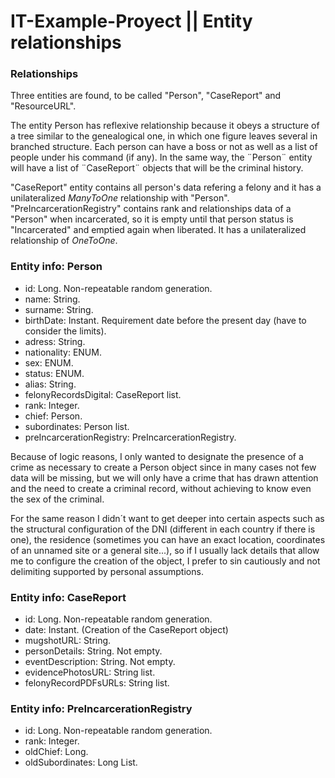 ﻿# IT-Example-Proyect || Entity relationships


### **Relationships**

Three entities are found, to be called "Person", "CaseReport" and "ResourceURL".

The entity Person has reflexive relationship because it obeys a structure
of a tree similar to the genealogical one, in which one figure leaves several in branched structure.
Each person can have a boss or not as well as a list of people under his command (if any).
In the same way, the ¨Person¨ entity will have a list of ¨CaseReport¨ objects that will be the criminal history.

 "CaseReport" entity contains all person's data refering a felony and it has a unilateralized _ManyToOne_ relationship with "Person".
 "PreIncarcerationRegistry" contains rank and relationships data of a "Person" when incarcerated, so it is empty until that person status is "Incarcerated" and emptied again when liberated. It has a unilateralized relationship of _OneToOne_.



### **Entity info: Person**

- id: Long. Non-repeatable random generation.
- name: String.
- surname: String.
- birthDate: Instant. Requirement date before the present day (have to consider the limits).
- adress: String.  
- nationality: ENUM.
- sex: ENUM.
- status: ENUM.
- alias: String.
- felonyRecordsDigital: CaseReport list.
- rank: Integer.
- chief: Person.
- subordinates: Person list.
- preIncarcerationRegistry: PreIncarcerationRegistry.

Because of logic reasons, I only wanted to designate the presence of a crime as necessary to create a Person object since in many cases not few data will be missing, but we will only have a crime that has drawn attention and the need to create a criminal record, without achieving to know even the sex of the criminal.

For the same reason I didn´t want to get deeper into certain aspects such as the structural configuration of the DNI (different in each country if there is one), the residence (sometimes you can have an exact location, coordinates of an unnamed site or a general site...), so if I usually lack details that allow me to configure the creation of the object, I prefer to sin cautiously and not delimiting supported by personal assumptions.


### **Entity info: CaseReport**

- id: Long. Non-repeatable random generation.
- date: Instant. (Creation of the CaseReport object)
- mugshotURL: String.
- personDetails: String. Not empty.  
- eventDescription: String. Not empty.
- evidencePhotosURL: String list.
- felonyRecordPDFsURLs: String list.


### **Entity info: PreIncarcerationRegistry**

- id: Long. Non-repeatable random generation.
- rank: Integer.
- oldChief: Long.
- oldSubordinates: Long List.


